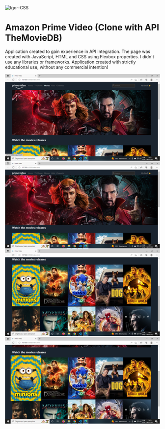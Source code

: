 <img align="center" alt="Igor-CSS" height="150" width="150"  src="https://cdn.cdnlogo.com/logos/a/54/amazon-prime-video.svg"></a>
<h1>Amazon Prime Video (Clone with API TheMovieDB)</h1>

<p>Application created to gain experience in API integration.
The page was created with JavaScript, HTML and CSS using Flexbox properties. I didn't use any libraries or frameworks.
Application created with strictly educational use, without any commercial intention!</p>

<img src="img-final-design/prime1.png" alt="print-1">
<img src="img-final-design/prime2.png" alt="print-2">
<img src="img-final-design/prime3.png" alt="print-3">
<img src="img-final-design/prime4.png" alt="print-4">

